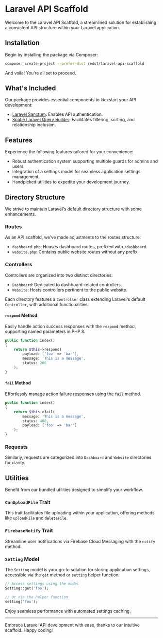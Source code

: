 # Laravel API Scaffold

Welcome to the Laravel API Scaffold, a streamlined solution for establishing a consistent API structure within your Laravel application.

## Installation

Begin by installing the package via Composer:

```bash
composer create-project --prefer-dist redot/laravel-api-scaffold
```

And voila! You're all set to proceed.

## What's Included

Our package provides essential components to kickstart your API development:

- [Laravel Sanctum](https://laravel.com/docs/sanctum): Enables API authentication.
- [Spatie Laravel Query Builder](https://github.com/spatie/laravel-query-builder): Facilitates filtering, sorting, and relationship inclusion.

## Features

Experience the following features tailored for your convenience:

- Robust authentication system supporting multiple guards for admins and users.
- Integration of a settings model for seamless application settings management.
- Handpicked utilities to expedite your development journey.

## Directory Structure

We strive to maintain Laravel's default directory structure with some enhancements.

### Routes

As an API scaffold, we've made adjustments to the routes structure:

- `dashboard.php`: Houses dashboard routes, prefixed with `/dashboard`.
- `website.php`: Contains public website routes without any prefix.

### Controllers

Controllers are organized into two distinct directories:

- `Dashboard`: Dedicated to dashboard-related controllers.
- `Website`: Hosts controllers pertinent to the public website.

Each directory features a `Controller` class extending Laravel's default `Controller`, with additional functionalities.

#### `respond` Method

Easily handle action success responses with the `respond` method, supporting named parameters in PHP 8.

```php
public function index()
{
    return $this->respond(
        payload: ['foo' => 'bar'],
        message: 'This is a message',
        status: 200
    );
}
```

#### `fail` Method

Effortlessly manage action failure responses using the `fail` method.

```php
public function index()
{
    return $this->fail(
        message: 'This is a message',
        status: 400,
        payload: ['foo' => 'bar']
    );
}
```

### Requests

Similarly, requests are categorized into `Dashboard` and `Website` directories for clarity.

## Utilities

Benefit from our bundled utilities designed to simplify your workflow.

### `CanUploadFile` Trait

This trait facilitates file uploading within your application, offering methods like `uploadFile` and `deleteFile`.

### `FirebaseNotify` Trait

Streamline user notifications via Firebase Cloud Messaging with the `notify` method.

### `Setting` Model

The `Setting` model is your go-to solution for storing application settings, accessible via the `get` method or `setting` helper function.

```php
// Access settings using the model
Setting::get('foo');

// Or via the helper function
setting('foo');
```

Enjoy seamless performance with automated settings caching.

---

Embrace Laravel API development with ease, thanks to our intuitive scaffold. Happy coding!
